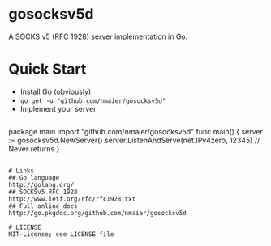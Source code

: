 gosocksv5d
==========
A SOCKS v5 (RFC 1928) server implementation in Go.

# Quick Start
  * Install Go (obviously)
  * `go get -u "github.com/nmaier/gosocksv5d"`
  * Implement your server
    ```go
package main
import "github.com/nmaier/gosocksv5d"
func main() {
	server := gosocksv5d.NewServer()
	server.ListenAndServe(net.IPv4zero, 12345) // Never returns
}
 ```

# Links
## Go language
http://golang.org/
## SOCKSv5 RFC 1928
http://www.ietf.org/rfc/rfc1928.txt
## Full online docs
http://go.pkgdoc.org/github.com/nmaier/gosocksv5d

# LICENSE
MIT-License; see LICENSE file

